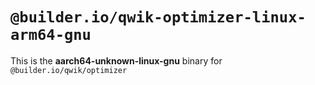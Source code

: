 # `@builder.io/qwik-optimizer-linux-arm64-gnu`

This is the **aarch64-unknown-linux-gnu** binary for `@builder.io/qwik/optimizer`
